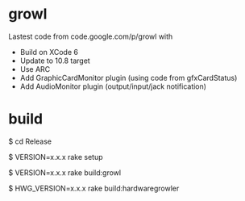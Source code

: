 # growl
Lastest code from code.google.com/p/growl with
- Build on XCode 6
- Update to 10.8 target
- Use ARC
- Add GraphicCardMonitor plugin (using code from gfxCardStatus)
- Add AudioMonitor plugin (output/input/jack notification)

# build
$ cd Release

$ VERSION=x.x.x rake setup

$ VERSION=x.x.x rake build:growl

$ HWG_VERSION=x.x.x rake build:hardwaregrowler


